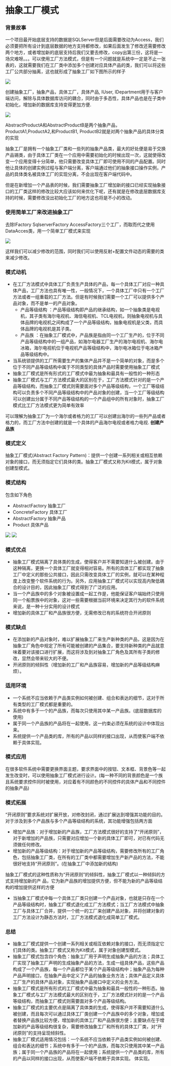 # 抽象工厂模式

### 背景故事

一个项目最开始底层支持的数据是SQLServer但是后面需要改动为Access，我们必须要把所有设计到底层数据的地方支持都修改，如果后面发生了修改还需要修改两个地方，或者增加新的底层支持后我们又要去修改，copy出第三份，这将是一场灾难呀。。。可以使用工厂方法模式，但是有一个问题就是系统中一定是不止一张表的，这就需要我们在工厂类中添加多个创建对应具体产品的类，我们可以将这些工厂公共部分抽离，这也就形成了抽象工厂如下图所示的样子

&#x20;![](https://img-blog.csdnimg.cn/img\_convert/3405feb0f58e89fb2b14fdf6ddd2a3d1.png)&#x20;

创建抽象工厂，抽象产品，具体工厂，具体产品, IUser, IDepartment用于与客户端访问，解除与具体数据库访问的耦合，同时由于多态性，具体产品也是在子类中初始化，增加新的数据库支持变得更加方便.

![](https://img-blog.csdnimg.cn/img\_convert/f0e0127cc86c61b8e5fda22d66de01a9.png)

AbstractProductA和AbstractProductB是两个抽象产品，ProductA1,ProductA2,和ProductB1, ProductB2就是对两个抽象产品的具体分类的实现

抽象工厂是拥有一个抽象工厂类和一些列的抽象产品类，最大的好处便是易于交换产品锡类，由于具体工厂类在一个应用中需要初始化的时候出现一次，这就使得改变一个应用变得十分简单，他只需要改变具体工厂即可使用不同的产品配置。同时他让具体的创建实例过程与客户端分离，客户端通过他们的抽象接口操作实例，产品的具体类名被具体工厂的实现分离，不会出现在客户端代码中。

但是在新增加一个产品表的时候，我们需要抽象工厂增加新的接口已经实现抽象接口的工厂类这样的修改比较大应该如何来优化下呢，还有就是在修改底层数据库支持的时候，需要修改没出初始化工厂的地方这也将是不小的改动。

### 使用简单工厂来改进抽象工厂

去除IFactory SqlserverFactory AccessFactory三个工厂，而取而代之使用DataAcces类，用一个简单工厂模式来实现

&#x20;![](https://img-blog.csdnimg.cn/img\_convert/bb9e1c3e4b1960506a52dea5a8ff0af8.png)

这样我们可以减少修改的范围，同时我们可以使用反射+配置文件动态的需要的类来减少修改。

### 模式动机

* 在工厂方法模式中具体工厂负责生产具体的产品，每一个具体工厂对应一种具体产品，工厂方法也具有唯一性，一般情况下，一个具体工厂中只有一个工厂方法或者一组重载的工厂方法。但是有时候我们需要一个工厂可以提供多个产品对象，而不是单一的产品对象。
  * 产品等级结构 ：产品等级结构即产品的继承结构，如一个抽象类是电视机，其子类有海尔电视机、海信电视机、TCL电视机，则抽象电视机与具体品牌的电视机之间构成了一个产品等级结构，抽象电视机是父类，而具体品牌的电视机是其子类。
  * 产品族 ：在抽象工厂模式中，产品族是指由同一个工厂生产的，位于不同产品等级结构中的一组产品，如海尔电器工厂生产的海尔电视机、海尔电冰箱，海尔电视机位于电视机产品等级结构中，海尔电冰箱位于电冰箱产品等级结构中。
* 当系统锁提供的工厂所需要生产的集体产品并不是一个简单的对象，而是多个位于不同产品等级结构中属于不同类型的具体产品时需要使用抽象工厂模式
* 抽象工厂模式是所有形式的工厂模式中最为抽象和最具有一般性的一种形态
* 抽象工厂模式与工厂方法模式最大的区别在于，工厂方法模式针对的是一个产品等级结构，而抽象工厂模式则需要面对多个产品等级结构，一个工厂等级结构可以负责多个不同产品等级结构中的产品对象的创建，当一个工厂等级结构可以创建出分属于不同产品等级结构的一个产品组中的所有对象时，抽象工厂模式比工厂方法模式更为简单有效率

可以理解为抽象工厂为一个海尔或者格力的工厂可以创建出海尔的一些列产品或者格力的，而工厂方法中创建的就是一个具体的产品海尔电视或者格力电视. **创建产品族**

### 模式定义

抽象工厂模式(Abstract Factory Pattern)：提供一个创建一系列相关或相互依赖对象的接口，而无须指定它们具体的类。抽象工厂模式又称为Kit模式，属于对象创建型模式。

### 模式结构

包含如下角色

* AbstractFactory 抽象工厂
* ConcreteFactory 具体工厂
* AbstractFactory 抽象产品
* Product 具体产品

&#x20;![](https://img-blog.csdnimg.cn/img\_convert/f0e0127cc86c61b8e5fda22d66de01a9.png) ![](https://img-blog.csdnimg.cn/img\_convert/d6a73c5549c2ec717a0e506f4f6f20fb.png)

### 模式优点

* 抽象工厂模式隔离了具体类的生成，使得客户并不需要知道什么被创建。由于这种隔离，更换一个具体工厂就变得相对容易。所有的具体工厂都实现了抽象工厂中定义的那些公共接口，因此只需改变具体工厂的实例，就可以在某种程度上改变整个软件系统的行为。另外，应用抽象工厂模式可以实现高内聚低耦合的设计目的，因此抽象工厂模式得到了广泛的应用。
* 当一个产品族中的多个对象被设置成一起工作是，他能保证客户端始终只使用同一个船票族中的对象，这对一些需要根据当前环境来决定其行为的软件系统来说，是一种十分实用的设计模式
* 增加新的具体工厂和产品族很方便，无需修改已有的系统符合开闭原则

### 模式缺点

* 在添加新的产品对象时，难以扩展抽象工厂来生产新种类的产品，这是因为在抽象工厂角色中规定了所有可能被创建的产品集合，要支持新种类的产品就意味着要对该接口进行扩展，而这将涉及到对抽象工厂角色及其所有子类的修改，显然会带来较大的不便。
* 开闭原则的倾斜性（增加新的工厂和产品族容易，增加新的产品等级结构麻烦）。

### 适用环境

* 一个系统不应当依赖于产品类实例如何被创建、组合和表达的细节，这对于所有类型的工厂模式都是重要的。
* 系统中有多于一个的产品族，而每次只使用其中某一产品族。(底层数据库的使用)
* 属于同一个产品族的产品将在一起使用，这一约束必须在系统的设计中体现出来。
* 系统提供一个产品类的库，所有的产品以同样的接口出现，从而使客户端不依赖于具体实现。

### 模式应用

在很多软件系统中需要更换界面主题，要求界面中的按钮、文本框、背景色等一起发生改变时，可以使用抽象工厂模式进行设计。(每一种不同的背景颜色是一个族且系统要求控件同时被使用，对应着有不同颜色的不同控件的具体产品和不同控件的抽象产品)

### 模式拓展

“开闭原则”要求系统对扩展开放，对修改封闭，通过扩展达到增强其功能的目的。对于涉及到多个产品族与多个产品等级结构的系统，其功能增强包括两方面

* 增加产品族：对于增加新的产品族，工厂方法模式很好的支持了“开闭原则”，对于新增加的产品族，只需要对应增加一个新的具体工厂即可，对已有代码无须做任何修改。
* 增加新的产品等级结构：对于增加新的产品等级结构，需要修改所有的工厂角色，包括抽象工厂类，在所有的工厂类中都需要增加生产新产品的方法，不能很好地支持“开闭原则”。(在抽象工厂中添加新的结构)

抽象工厂模式的这种性质称为“开闭原则”的倾斜性，抽象工厂模式以一种倾斜的方式支持增加新的产 品，它为新产品族的增加提供方便，但不能为新的产品等级结构的增加提供这样的方便

* 当抽象工厂模式中每一个具体工厂类只创建一个产品对象，也就是只存在一个产品等级结构时，抽象工厂模式退化成工厂方法模式；当工厂方法模式中抽象工厂与具体工厂合并，提供一个统一的工厂来创建产品对象，并将创建对象的工厂方法设计为静态方法时，工厂方法模式退化成简单工厂模式。

### 总结

* 抽象工厂模式提供一个创建一系列相关或相互依赖对象的接口，而无须指定它们具体的类。抽象工厂模式又称为Kit模式，属于对象创建型模式。
* 抽象工厂模式包含四个角色：抽象工厂用于声明生成抽象产品的方法；具体工厂实现了抽象工厂声明的生成抽象产品的方法，生成一组具体产品，这些产品构成了一个产品族，每一个产品都位于某个产品等级结构中；抽象产品为每种产品声明接口，在抽象产品中定义了产品的抽象业务方法；具体产品定义具体工厂生产的具体产品对象，实现抽象产品接口中定义的业务方法。
* 抽象工厂模式是所有形式的工厂模式中最为抽象和最具一般性的一种形态。抽象工厂模式与工厂方法模式最大的区别在于，工厂方法模式针对的是一个产品等级结构，而抽象工厂模式则需要面对多个产品等级结构。
* 抽象工厂模式的主要优点是隔离了具体类的生成，使得客户并不需要知道什么被创建，而且每次可以通过具体工厂类创建一个产品族中的多个对象，增加或者替换产品族比较方便，增加新的具体工厂和产品族很方便；主要缺点在于增加新的产品等级结构很复杂，需要修改抽象工厂和所有的具体工厂类，对“开闭原则”的支持呈现倾斜性。
* 抽象工厂模式适用情况包括：一个系统不应当依赖于产品类实例如何被创建、组合和表达的细节；系统中有多于一个的产品族，而每次只使用其中某一产品族；属于同一个产品族的产品将在一起使用；系统提供一个产品类的库，所有的产品以同样的接口出现，从而使客户端不依赖于具体实现。 体实现。
